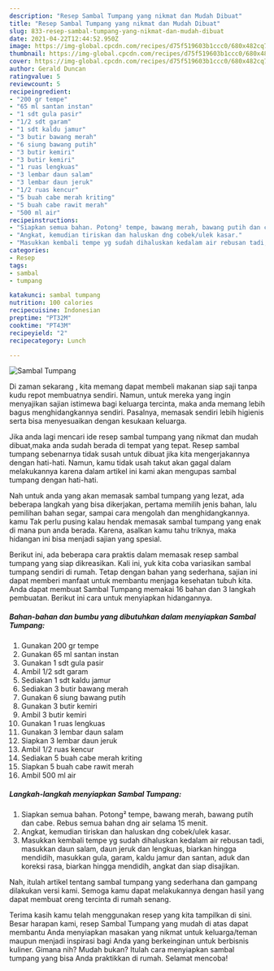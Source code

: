 ```yaml
---
description: "Resep Sambal Tumpang yang nikmat dan Mudah Dibuat"
title: "Resep Sambal Tumpang yang nikmat dan Mudah Dibuat"
slug: 833-resep-sambal-tumpang-yang-nikmat-dan-mudah-dibuat
date: 2021-04-22T12:44:52.950Z
image: https://img-global.cpcdn.com/recipes/d75f519603b1ccc0/680x482cq70/sambal-tumpang-foto-resep-utama.jpg
thumbnail: https://img-global.cpcdn.com/recipes/d75f519603b1ccc0/680x482cq70/sambal-tumpang-foto-resep-utama.jpg
cover: https://img-global.cpcdn.com/recipes/d75f519603b1ccc0/680x482cq70/sambal-tumpang-foto-resep-utama.jpg
author: Gerald Duncan
ratingvalue: 5
reviewcount: 5
recipeingredient:
- "200 gr tempe"
- "65 ml santan instan"
- "1 sdt gula pasir"
- "1/2 sdt garam"
- "1 sdt kaldu jamur"
- "3 butir bawang merah"
- "6 siung bawang putih"
- "3 butir kemiri"
- "3 butir kemiri"
- "1 ruas lengkuas"
- "3 lembar daun salam"
- "3 lembar daun jeruk"
- "1/2 ruas kencur"
- "5 buah cabe merah kriting"
- "5 buah cabe rawit merah"
- "500 ml air"
recipeinstructions:
- "Siapkan semua bahan. Potong² tempe, bawang merah, bawang putih dan cabe. Rebus semua bahan dng air selama 15 menit."
- "Angkat, kemudian tiriskan dan haluskan dng cobek/ulek kasar."
- "Masukkan kembali tempe yg sudah dihaluskan kedalam air rebusan tadi, masukkan daun salam, daun jeruk dan lengkuas, biarkan hingga mendidih, masukkan gula, garam, kaldu jamur dan santan, aduk dan koreksi rasa, biarkan hingga mendidih, angkat dan siap disajikan."
categories:
- Resep
tags:
- sambal
- tumpang

katakunci: sambal tumpang 
nutrition: 100 calories
recipecuisine: Indonesian
preptime: "PT32M"
cooktime: "PT43M"
recipeyield: "2"
recipecategory: Lunch

---
```



![Sambal Tumpang](https://img-global.cpcdn.com/recipes/d75f519603b1ccc0/680x482cq70/sambal-tumpang-foto-resep-utama.jpg)

Di zaman  sekarang , kita memang dapat membeli makanan siap saji tanpa kudu repot membuatnya sendiri. Namun, untuk mereka yang ingin menyajikan sajian istimewa bagi keluarga tercinta, maka anda memang lebih bagus menghidangkannya sendiri. Pasalnya, memasak sendiri lebih higienis serta bisa menyesuaikan dengan kesukaan keluarga.

Jika anda lagi mencari ide resep sambal tumpang yang nikmat dan mudah dibuat,maka anda sudah berada di tempat yang tepat. Resep sambal tumpang  sebenarnya tidak susah untuk dibuat jika kita mengerjakannya dengan hati-hati. Namun, kamu tidak usah takut akan gagal dalam melakukannya 
karena dalam artikel ini kami akan mengupas sambal tumpang dengan hati-hati.  



Nah untuk anda yang akan memasak sambal tumpang yang lezat, ada beberapa langkah yang bisa dikerjakan, pertama memilih jenis bahan, lalu pemilihan bahan segar, sampai cara mengolah dan menghidangkannya. kamu Tak perlu pusing kalau hendak memasak sambal tumpang yang enak di mana pun anda berada. Karena, asalkan kamu  tahu triknya, maka hidangan ini bisa menjadi sajian yang spesial.

Berikut ini, ada beberapa cara praktis  dalam memasak resep sambal tumpang yang siap dikreasikan. Kali ini, yuk kita coba variasikan sambal tumpang sendiri di rumah. Tetap dengan bahan yang sederhana, sajian ini dapat memberi manfaat untuk membantu menjaga kesehatan tubuh kita. Anda dapat membuat Sambal Tumpang memakai 16 bahan dan 3 langkah pembuatan. Berikut ini cara untuk menyiapkan hidangannya.

<!--inarticleads1-->

##### Bahan-bahan dan bumbu yang dibutuhkan dalam menyiapkan Sambal Tumpang:

1. Gunakan 200 gr tempe
1. Gunakan 65 ml santan instan
1. Gunakan 1 sdt gula pasir
1. Ambil 1/2 sdt garam
1. Sediakan 1 sdt kaldu jamur
1. Sediakan 3 butir bawang merah
1. Gunakan 6 siung bawang putih
1. Gunakan 3 butir kemiri
1. Ambil 3 butir kemiri
1. Gunakan 1 ruas lengkuas
1. Gunakan 3 lembar daun salam
1. Siapkan 3 lembar daun jeruk
1. Ambil 1/2 ruas kencur
1. Sediakan 5 buah cabe merah kriting
1. Siapkan 5 buah cabe rawit merah
1. Ambil 500 ml air




<!--inarticleads2-->

##### Langkah-langkah menyiapkan Sambal Tumpang:

1. Siapkan semua bahan. Potong² tempe, bawang merah, bawang putih dan cabe. Rebus semua bahan dng air selama 15 menit.
1. Angkat, kemudian tiriskan dan haluskan dng cobek/ulek kasar.
1. Masukkan kembali tempe yg sudah dihaluskan kedalam air rebusan tadi, masukkan daun salam, daun jeruk dan lengkuas, biarkan hingga mendidih, masukkan gula, garam, kaldu jamur dan santan, aduk dan koreksi rasa, biarkan hingga mendidih, angkat dan siap disajikan.




Nah, itulah artikel tentang  sambal tumpang  yang sederhana dan gampang dilakukan versi kami. Semoga kamu dapat melakukannya dengan hasil yang dapat membuat oreng tercinta di rumah senang. 

Terima kasih kamu telah menggunakan resep yang kita tampilkan di sini. Besar harapan kami, resep  Sambal Tumpang yang mudah di atas dapat membantu Anda menyiapkan masakan yang nikmat untuk keluarga/teman maupun menjadi inspirasi bagi Anda yang berkeinginan untuk berbisnis kuliner. Gimana nih? Mudah bukan? Itulah cara menyiapkan sambal tumpang yang bisa Anda praktikkan di rumah. Selamat mencoba!


